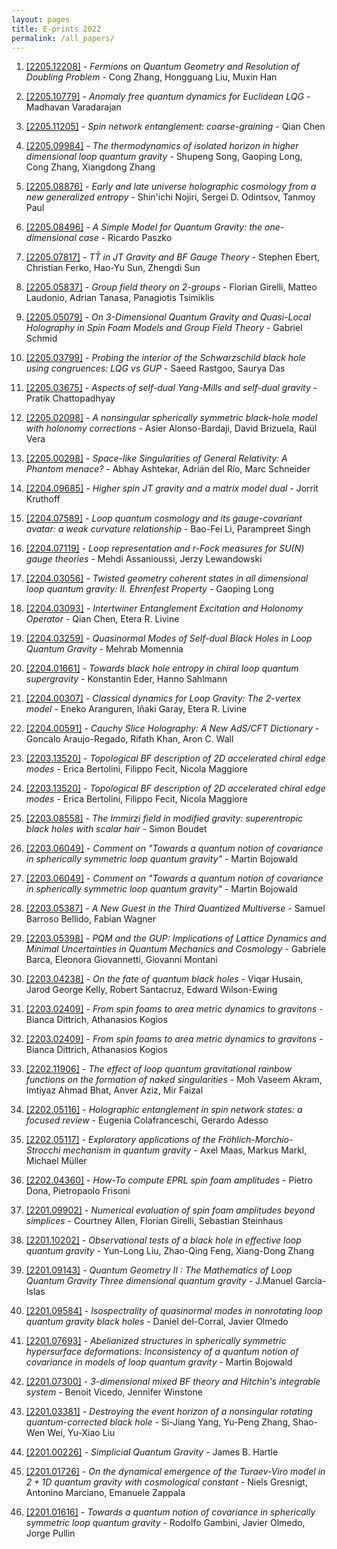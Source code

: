 ```yaml
---
layout: pages
title: E-prints 2022
permalink: /all_papers/
---
```







1. [[2205.12208]](https://arxiv.org/abs/2205.12208) - *Fermions on Quantum Geometry and Resolution of Doubling Problem* - Cong Zhang, Hongguang Liu, Muxin Han

1. [[2205.10779]](https://arxiv.org/abs/2205.10779) - *Anomaly free quantum dynamics for Euclidean LQG* - Madhavan Varadarajan

1. [[2205.11205]](https://arxiv.org/abs/2205.11205) - *Spin network entanglement: coarse-graining* - Qian Chen

1. [[2205.09984]](https://arxiv.org/abs/2205.09984) - *The thermodynamics of isolated horizon in higher dimensional loop  quantum gravity* - Shupeng Song, Gaoping Long, Cong Zhang, Xiangdong Zhang

1. [[2205.08876]](https://arxiv.org/abs/2205.08876) - *Early and late universe holographic cosmology from a new generalized  entropy* - Shin'ichi Nojiri, Sergei D. Odintsov, Tanmoy Paul

1. [[2205.08496]](https://arxiv.org/abs/2205.08496) - *A Simple Model for Quantum Gravity: the one-dimensional case* - Ricardo Paszko

1. [[2205.07817]](https://arxiv.org/abs/2205.07817) - *$T\bar{T}$ in JT Gravity and BF Gauge Theory* - Stephen Ebert, Christian Ferko, Hao-Yu Sun, Zhengdi Sun

1. [[2205.05837]](https://arxiv.org/abs/2205.05837) - *Group field theory on 2-groups* - Florian Girelli, Matteo Laudonio, Adrian Tanasa, Panagiotis Tsimiklis

1. [[2205.05079]](https://arxiv.org/abs/2205.05079) - *On 3-Dimensional Quantum Gravity and Quasi-Local Holography in Spin Foam  Models and Group Field Theory* - Gabriel Schmid

1. [[2205.03799]](https://arxiv.org/abs/2205.03799) - *Probing the interior of the Schwarzschild black hole using congruences:  LQG vs GUP* - Saeed Rastgoo, Saurya Das

1. [[2205.03675]](https://arxiv.org/abs/2205.03675) - *Aspects of self-dual Yang-Mills and self-dual gravity* - Pratik Chattopadhyay

1. [[2205.02098]](https://arxiv.org/abs/2205.02098) - *A nonsingular spherically symmetric black-hole model with holonomy  corrections* - Asier Alonso-Bardaji, David Brizuela, Raül Vera

1. [[2205.00298]](https://arxiv.org/abs/2205.00298) - *Space-like Singularities of General Relativity: A Phantom menace?* - Abhay Ashtekar, Adrián del Río, Marc Schneider

1. [[2204.09685]](https://arxiv.org/abs/2204.09685) - *Higher spin JT gravity and a matrix model dual* - Jorrit Kruthoff

1. [[2204.07589]](https://arxiv.org/abs/2204.07589) - *Loop quantum cosmology and its gauge-covariant avatar: a weak curvature  relationship* - Bao-Fei Li, Parampreet Singh

1. [[2204.07119]](https://arxiv.org/abs/2204.07119) - *Loop representation and r-Fock measures for $SU(N)$ gauge theories* - Mehdi Assanioussi, Jerzy Lewandowski

1. [[2204.03056]](https://arxiv.org/abs/2204.03056) - *Twisted geometry coherent states in all dimensional loop quantum  gravity: II. Ehrenfest Property* - Gaoping Long

1. [[2204.03093]](https://arxiv.org/abs/2204.03093) - *Intertwiner Entanglement Excitation and Holonomy Operator* - Qian Chen, Etera R. Livine

1. [[2204.03259]](https://arxiv.org/abs/2204.03259) - *Quasinormal Modes of Self-dual Black Holes in Loop Quantum Gravity* - Mehrab Momennia

1. [[2204.01661]](https://arxiv.org/abs/2204.01661) - *Towards black hole entropy in chiral loop quantum supergravity* - Konstantin Eder, Hanno Sahlmann

1. [[2204.00307]](https://arxiv.org/abs/2204.00307) - *Classical dynamics for Loop Gravity: The 2-vertex model* - Eneko Aranguren, Iñaki Garay, Etera R. Livine

1. [[2204.00591]](https://arxiv.org/abs/2204.00591) - *Cauchy Slice Holography: A New AdS/CFT Dictionary* - Goncalo Araujo-Regado, Rifath Khan, Aron C. Wall

1. [[2203.13520]](https://arxiv.org/abs/2203.13520) - *Topological BF description of 2D accelerated chiral edge modes* - Erica Bertolini, Filippo Fecit, Nicola Maggiore

1. [[2203.13520]](https://arxiv.org/abs/2203.13520) - *Topological BF description of 2D accelerated chiral edge modes* - Erica Bertolini, Filippo Fecit, Nicola Maggiore

1. [[2203.08558]](https://arxiv.org/abs/2203.08558) - *The Immirzi field in modified gravity: superentropic black holes with  scalar hair* - Simon Boudet

1. [[2203.06049]](https://arxiv.org/abs/2203.06049) - *Comment on "Towards a quantum notion of covariance in spherically  symmetric loop quantum gravity"* - Martin Bojowald

1. [[2203.06049]](https://arxiv.org/abs/2203.06049) - *Comment on "Towards a quantum notion of covariance in spherically  symmetric loop quantum gravity"* - Martin Bojowald

1. [[2203.05387]](https://arxiv.org/abs/2203.05387) - *A New Guest in the Third Quantized Multiverse* - Samuel Barroso Bellido, Fabian Wagner

1. [[2203.05398]](https://arxiv.org/abs/2203.05398) - *PQM and the GUP: Implications of Lattice Dynamics and Minimal  Uncertainties in Quantum Mechanics and Cosmology* - Gabriele Barca, Eleonora Giovannetti, Giovanni Montani

1. [[2203.04238]](https://arxiv.org/abs/2203.04238) - *On the fate of quantum black holes* - Viqar Husain, Jarod George Kelly, Robert Santacruz, Edward Wilson-Ewing

1. [[2203.02409]](https://arxiv.org/abs/2203.02409) - *From spin foams to area metric dynamics to gravitons* - Bianca Dittrich, Athanasios Kogios

1. [[2203.02409]](https://arxiv.org/abs/2203.02409) - *From spin foams to area metric dynamics to gravitons* - Bianca Dittrich, Athanasios Kogios

1. [[2202.11906]](https://arxiv.org/abs/2202.11906) - *The effect of loop quantum gravitational rainbow functions on the  formation of naked singularities* - Moh Vaseem Akram, Imtiyaz Ahmad Bhat, Anver Aziz, Mir Faizal

1. [[2202.05116]](https://arxiv.org/abs/2202.05116) - *Holographic entanglement in spin network states: a focused review* - Eugenia Colafranceschi, Gerardo Adesso

1. [[2202.05117]](https://arxiv.org/abs/2202.05117) - *Exploratory applications of the Fröhlich-Morchio-Strocchi mechanism in  quantum gravity* - Axel Maas, Markus Markl, Michael Müller

1. [[2202.04360]](https://arxiv.org/abs/2202.04360) - *How-To compute EPRL spin foam amplitudes* - Pietro Dona, Pietropaolo Frisoni

1. [[2201.09902]](https://arxiv.org/abs/2201.09902) - *Numerical evaluation of spin foam amplitudes beyond simplices* - Courtney Allen, Florian Girelli, Sebastian Steinhaus

1. [[2201.10202]](https://arxiv.org/abs/2201.10202) - *Observational tests of a black hole in effective loop quantum gravity* - Yun-Long Liu, Zhao-Qing Feng, Xiang-Dong Zhang

1. [[2201.09143]](https://arxiv.org/abs/2201.09143) - *Quantum Geometry II : The Mathematics of Loop Quantum Gravity Three  dimensional quantum gravity* - J.Manuel García-Islas

1. [[2201.09584]](https://arxiv.org/abs/2201.09584) - *Isospectrality of quasinormal modes in nonrotating loop quantum gravity  black holes* - Daniel del-Corral, Javier Olmedo

1. [[2201.07693]](https://arxiv.org/abs/2201.07693) - *Abelianized structures in spherically symmetric hypersurface  deformations: Inconsistency of a quantum notion of covariance in models of  loop quantum gravity* - Martin Bojowald

1. [[2201.07300]](https://arxiv.org/abs/2201.07300) - *3-dimensional mixed BF theory and Hitchin's integrable system* - Benoit Vicedo, Jennifer Winstone

1. [[2201.03381]](https://arxiv.org/abs/2201.03381) - *Destroying the event horizon of a nonsingular rotating quantum-corrected  black hole* - Si-Jiang Yang, Yu-Peng Zhang, Shao-Wen Wei, Yu-Xiao Liu

1. [[2201.00226]](https://arxiv.org/abs/2201.00226) - *Simplicial Quantum Gravity* - James B. Hartle

1. [[2201.01726]](http://arxiv.org/abs/2201.01726v1) - *On the dynamical emergence of the Turaev-Viro model in $2+1D$ quantum gravity with cosmological constant* - Niels Gresnigt, Antonino Marciano, Emanuele Zappala

1. [[2201.01616]](http://arxiv.org/abs/2201.01616v1) - *Towards a quantum notion of covariance in spherically symmetric loop quantum gravity* - Rodolfo Gambini, Javier Olmedo, Jorge Pullin